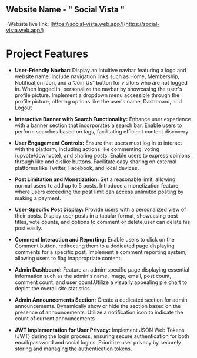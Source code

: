 
 ##  Website Name - " Social Vista  "

-Website live link:  [https://social-vista.web.app/](https://social-vista.web.app/)




#  Project Features  
- **User-Friendly Navbar:**
 Display an intuitive navbar featuring a logo and website name.
Include navigation links such as Home, Membership, Notification icon, and a "Join Us" button for visitors who are not logged in.
When logged in, personalize the navbar by showcasing the user's profile picture.
Implement a dropdown menu accessible through the profile picture, offering options like the user's name, Dashboard, and Logout

- **Interactive Banner with Search Functionality:**
 Enhance user experience with a banner section that incorporates a search bar.
Enable users to perform searches based on tags, facilitating efficient content discovery.


- **User Engagement Controls:**
 Ensure that users must log in to interact with the platform, including actions like commenting, voting (upvote/downvote), and sharing posts.
Enable users to express opinions through like and dislike buttons.
Facilitate easy sharing on external platforms like Twitter, Facebook, and local devices.

- **Post Limitation and Monetization:**
 Set a reasonable limit, allowing normal users to add up to 5 posts.
Introduce a monetization feature, where users exceeding the post limit can access unlimited posting by making a payment.


- **User-Specific Post Display:**
Provide users with a personalized view of their posts.
Display user posts in a tabular format, showcasing post titles, vote counts, and options to comment or delete.user can delate his post easily.

 
- **Comment Interaction and Reporting:**
 Enable users to click on the Comment button, redirecting them to a dedicated page displaying comments for a specific post.
Implement a comment reporting system, allowing users to flag inappropriate content.

- **Admin Dashboard:**
 Feature an admin-specific page displaying essential information such as the admin's name, image, email, post count, comment count, and user count.Utilize a visually appealing pie chart to depict the overall site statistics.


- **Admin Announcements Section:**
 Create a dedicated section for admin announcements.
Dynamically show or hide the section based on the presence of announcements.
Utilize a notification icon to indicate the count of current announcements


- **JWT Implementation for User Privacy:**
 Implement JSON Web Tokens (JWT) during the login process, ensuring secure authentication for both email/password and social logins.
Prioritize user privacy by securely storing and managing the authentication tokens.


 







